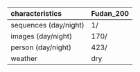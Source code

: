 | characteristics       | Fudan_200   |
|:----------------------|:------------|
| sequences (day/night) | 1/          |
| images (day/night)    | 170/        |
| person (day/night)    | 423/        |
| weather               | dry         |